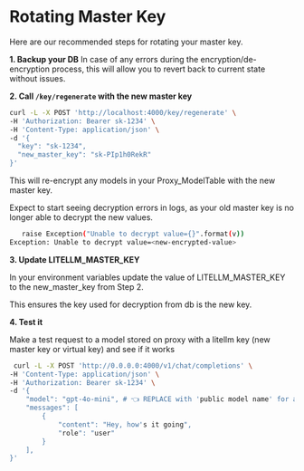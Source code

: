# Rotating Master Key

Here are our recommended steps for rotating your master key.


**1. Backup your DB**
In case of any errors during the encryption/de-encryption process, this will allow you to revert back to current state without issues.

**2. Call `/key/regenerate` with the new master key**

```bash
curl -L -X POST 'http://localhost:4000/key/regenerate' \
-H 'Authorization: Bearer sk-1234' \
-H 'Content-Type: application/json' \
-d '{
  "key": "sk-1234",
  "new_master_key": "sk-PIp1h0RekR"
}'
```

This will re-encrypt any models in your Proxy_ModelTable with the new master key.

Expect to start seeing decryption errors in logs, as your old master key is no longer able to decrypt the new values.

```bash
   raise Exception("Unable to decrypt value={}".format(v))
Exception: Unable to decrypt value=<new-encrypted-value>
```

**3. Update LITELLM_MASTER_KEY**

In your environment variables update the value of LITELLM_MASTER_KEY to the new_master_key from Step 2.

This ensures the key used for decryption from db is the new key.

**4. Test it**

Make a test request to a model stored on proxy with a litellm key (new master key or virtual key) and see if it works

```bash
 curl -L -X POST 'http://0.0.0.0:4000/v1/chat/completions' \
-H 'Content-Type: application/json' \
-H 'Authorization: Bearer sk-1234' \
-d '{
    "model": "gpt-4o-mini", # 👈 REPLACE with 'public model name' for any db-model
    "messages": [
        {
            "content": "Hey, how's it going",
            "role": "user"
        }
    ],
}'
```